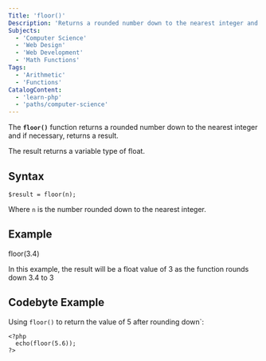 ```yaml
---
Title: 'floor()'
Description: 'Returns a rounded number down to the nearest integer and if necessary, returns a result.'
Subjects:
  - 'Computer Science'
  - 'Web Design'
  - 'Web Development'
  - 'Math Functions'
Tags:
  - 'Arithmetic'
  - 'Functions'
CatalogContent:
  - 'learn-php'
  - 'paths/computer-science'
---
```


The **`floor()`** function returns a rounded number down to the nearest integer and if necessary, returns a result.

The result returns a variable type of float.

## Syntax

```pseudo
$result = floor(n);
```

Where `n` is the number rounded down to the nearest integer.

## Example

floor(3.4)

In this example, the result will be a float value of 3 as the function rounds down 3.4 to 3

## Codebyte Example

Using `floor()` to return the value of 5 after rounding down`:

```codebyte/php
<?php
  echo(floor(5.6));
?>
```
